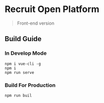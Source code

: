 # Recruit Open Platform

> Front-end version

## Build Guide

### In Develop Mode
```
npm i vue-cli -g
npm i
npm run serve
```
### Build For Production
```
npm run buil
```